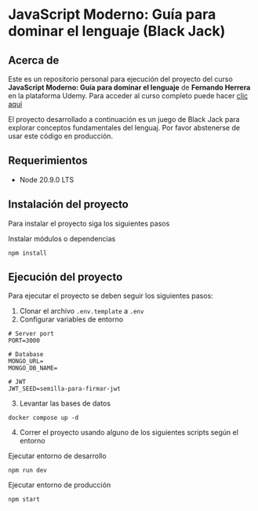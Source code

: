# JavaScript Moderno: Guía para dominar el lenguaje (Black Jack)

## Acerca de

Este es un repositorio personal para ejecución del proyecto del curso **JavaScript Moderno: Guía para dominar el lenguaje** de **Fernando Herrera** en la plataforma Udemy. Para acceder al curso completo puede hacer [clic aquí](https://www.udemy.com/course/javascript-fernando-herrera/)

El proyecto desarrollado a continuación es un juego de Black Jack para explorar conceptos fundamentales del lenguaj. Por favor abstenerse de usar este código en producción.

## Requerimientos

- Node 20.9.0 LTS

## Instalación del proyecto

Para instalar el proyecto siga los siguientes pasos

Instalar módulos o dependencias

```
npm install
```

## Ejecución del proyecto

Para ejecutar el proyecto se deben seguir los siguientes pasos:

1. Clonar el archivo `.env.template` a `.env`
2. Configurar variables de entorno

```
# Server port
PORT=3000

# Database
MONGO_URL=
MONGO_DB_NAME=

# JWT
JWT_SEED=semilla-para-firmar-jwt
```

3. Levantar las bases de datos

```
docker compose up -d

```

4. Correr el proyecto usando alguno de los siguientes scripts según el entorno

Ejecutar entorno de desarrollo

```
npm run dev
```

Ejecutar entorno de producción

```
npm start
```
